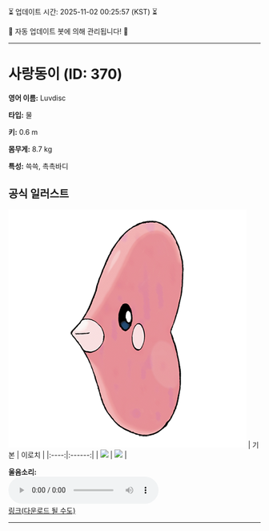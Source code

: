 
⏳ 업데이트 시간: 2025-11-02 00:25:57 (KST) ⏳

🤖 자동 업데이트 봇에 의해 관리됩니다! 🤖

---

# 사랑동이 (ID: 370)
**영어 이름:** Luvdisc

**타입:** 물

**키:** 0.6 m

**몸무게:** 8.7 kg

**특성:** 쓱쓱, 촉촉바디

## 공식 일러스트
![](https://raw.githubusercontent.com/PokeAPI/sprites/master/sprites/pokemon/other/official-artwork/370.png)
| 기본 | 이로치 |
|:----:|:------:|
| <img src="http://play.pokemonshowdown.com/sprites/ani/luvdisc.gif" width="200"> | <img src="http://play.pokemonshowdown.com/sprites/ani-shiny/luvdisc.gif" width="200"> |

**울음소리:**<br><audio controls src="https://raw.githubusercontent.com/PokeAPI/cries/main/cries/pokemon/latest/370.ogg"></audio><br> [링크(다운로드 될 수도)](https://raw.githubusercontent.com/PokeAPI/cries/main/cries/pokemon/latest/370.ogg)


---
